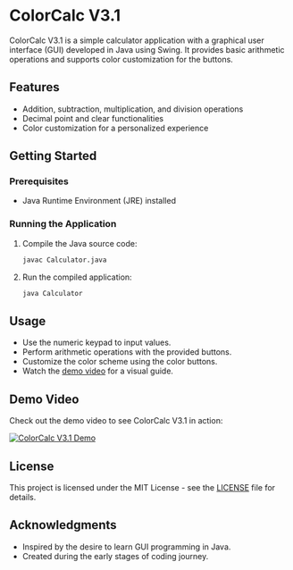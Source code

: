 # ColorCalc V3.1

ColorCalc V3.1 is a simple calculator application with a graphical user interface (GUI) developed in Java using Swing. It provides basic arithmetic operations and supports color customization for the buttons.

## Features

- Addition, subtraction, multiplication, and division operations
- Decimal point and clear functionalities
- Color customization for a personalized experience

## Getting Started

### Prerequisites

- Java Runtime Environment (JRE) installed

### Running the Application

1. Compile the Java source code:

   ```bash
   javac Calculator.java
   ```

2. Run the compiled application:

   ```bash
   java Calculator
   ```

## Usage

- Use the numeric keypad to input values.
- Perform arithmetic operations with the provided buttons.
- Customize the color scheme using the color buttons.
- Watch the [demo video](#demo-video) for a visual guide.

## Demo Video

Check out the demo video to see ColorCalc V3.1 in action:

[![ColorCalc V3.1 Demo](https://example.com/demo_thumbnail.png)](https://example.com/demo_video.mp4)

## License

This project is licensed under the MIT License - see the [LICENSE](LICENSE) file for details.

## Acknowledgments

- Inspired by the desire to learn GUI programming in Java.
- Created during the early stages of coding journey.
